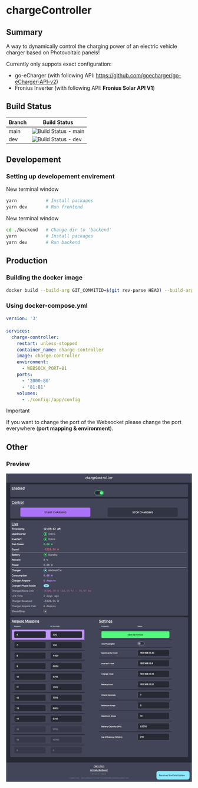 # chargeController

## Summary

A way to dynamically control the charging power of an electric vehicle charger based on Photovoltaic panels!

Currently only suppots exact configuration:

- go-eCharger (with following API: https://github.com/goecharger/go-eCharger-API-v2)
- Fronius Inverter (with following API: **Fronius Solar API V1**)

## Build Status

| Branch | Build Status                                                                                                                     |
| ------ | -------------------------------------------------------------------------------------------------------------------------------- |
| main   | ![Build Status - main](https://github.com/davbauer/chargeController/actions/workflows/main-build-push.yml/badge.svg?branch=main) |
| dev    | ![Build Status - dev](https://github.com/davbauer/chargeController/actions/workflows/dev-build-push.yml/badge.svg?branch=dev)    |

## Developement

### Setting up developement envirement

New terminal window

```bash
yarn           # Install packages
yarn dev       # Run frontend
```

New terminal window

```bash
cd ./backend   # Change dir to 'backend'
yarn           # Install packages
yarn dev       # Run backend
```

## Production

### Building the docker image

```bash
docker build --build-arg GIT_COMMITID=$(git rev-parse HEAD) --build-arg GIT_BRANCH=$(git symbolic-ref --short HEAD) -t charge-controller .
```

### Using docker-compose.yml

```yml
version: '3'

services:
  charge-controller:
    restart: unless-stopped
    container_name: charge-controller
    image: charge-controller
    environment:
      - WEBSOCK_PORT=81
    ports:
      - '2000:80'
      - '81:81'
    volumes:
      - ./config:/app/config
```

> [!IMPORTANT]  
> If you want to change the port of the Websocket please change the port everywhere (**port mapping & environment**).

## Other

### Preview

![preview](./assets/preview.png)
